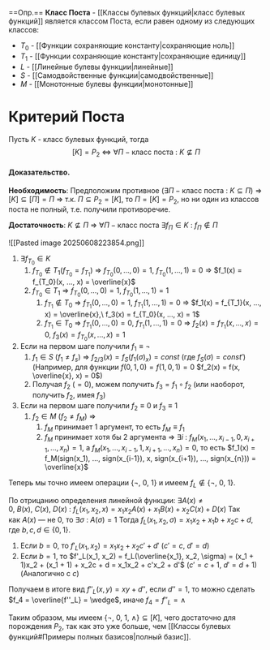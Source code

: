 ==Опр.== **Класс Поста** - [[Классы булевых функций|класс булевых функций]] является классом Поста, если равен одному из следующих классов:

- $T_0$ - [[Функции сохраняющие константу|сохраняющие ноль]]
- $T_1$ - [[Функции сохраняющие константу|сохраняющие единицу]]
- $L$ - [[Линейные булевы функции|линейные]]
- $S$ - [[Самодвойственные функции|самодвойственные]]
- $M$ - [[Монотонные булевы функции|монотонные]]


# Критерий Поста

Пусть $K$ - класс булевых функций, тогда
$$[K] = P_2\ \Longleftrightarrow\ \forall П - \text{класс поста}\ :\ K \nsubseteq П$$

#### Доказательство.

**Необходимость**: Предположим противное ($\exists П - \text{класс поста}\ :\ K \subseteq П$) $\Rightarrow$ $[K] \subseteq [П] = П$ $\Rightarrow$ т.к. $П \subseteq P_2 = [K]$, то $П = [K] = P_2$, но ни один из классов поста не полный, т.е. получили противоречие.

**Достаточность**: $K \nsubseteq П$ $\Rightarrow$ $\forall П - \text{класс поста}\ \exists f_{П} \in K\ :\ f_{П} \not\in П$

![[Pasted image 20250608223854.png]]

1) $\exists f_{T_{0}} \in K$
	1) $f_{T_0} \not\in T_1 (f_{T_0} = f_{T_1})$ $\Rightarrow$ $f_{T_0}(0, ..., 0) = 1,\ f_{T_0}(1, ..., 1) = 0$ $\Rightarrow$ $f_1(x) = f_{T_0}(x, ..., x) = \overline{x}$
	2) $f_{T_0} \in T_1$ $\Rightarrow$ $f_{T_0}(0, ..., 0) = 1,\ f_{T_0}(1, ..., 1) = 1$
		1) $f_{T_1} \not\in T_0$ $\Rightarrow$ $f_{T_1}(0, ..., 0) = 1,\ f_{T_1}(1, ..., 1) = 0$ $\Rightarrow$ $f_1(x) = f_{T_1}(x, ..., x) = \overline{x},\ f_3(x) = f_{T_0}(x, ..., x) = 1$
		2) $f_{T_1} \in T_0$ $\Rightarrow$ $f_{T_1}(0, ..., 0) = 0,\ f_{T_1}(1, ..., 1) = 0$ $\Rightarrow$ $f_2(x) = f_{T_1}(x, ..., x) = 0,\ f_3(x) = f_{T_0}(x, ..., x) = 1$
2) Если на первом шаге получили $f_1 \equiv \neg$
	1) $f_1 \in S\ (f_1 \neq f_s)$ $\Rightarrow$ $f_{2/3}(x) = f_S(f_1(\sigma)_x) = const$ (где $f_S(\sigma) = const'$) (Например, для функции $f(0, 1, 0) = f(1, 0, 1) = 0$ $f_2(x) = f(x, \overline{x}, x) = 0$)
	2) Получая $f_2\ (= 0)$, можем получить $f_3 = f_1 \circ f_2$ (или наоборот, получить $f_2$, имея $f_3$)
3) Если на первом шаге получили $f_2 \equiv 0$ и $f_3 \equiv 1$
	1) $f_2 \in M\ (f_2 \neq f_M)$  $\Rightarrow$ 
		1) $f_M$ принимает 1 аргумент, то есть $f_M \equiv f_1$
		2) $f_M$ принимает хотя бы 2 аргумента $\Rightarrow$ $\exists i\ :\ f_M(x_1, ..., x_{i-1}, 0, x_{i+1}, ..., x_n) = 1$, а $f_M(x_1, ..., x_{i-1}, 1, x_{i+1}, ..., x_n) = 0$, то есть $f_1(x) = f_M(sign(x_1), ..., sign(x_{i-1}), x, sign(x_{i+1}), ..., sign(x_{n})) = \overline{x}$

Теперь мы точно имеем операции $\{\neg,\ 0,\ 1\}$ и имеем $f_L \not\in \{\neg,\ 0,\ 1\}$.

По отрицанию определения линейной функции:  $\exists A(x) \neq 0,\ B(x),\ C(x),\ D(x)\ :\ f_L(x_1,x_2,x) = x_1x_2A(x) + x_1B(x) + x_2C(x) + D(x)$
Так как $A(x)$ — не $0$, то $\exists \sigma\ :\ A(\sigma) = 1$ Тогда $f_L(x_1, x_2, \sigma) = x_1x_2 + x_1b + x_2c + d$, где $b, c, d \in \{0, 1\}$.

1) Если $b = 0$, то $f'_L(x_1, x_2) = x_1x_2 + x_2c' + d'$ ($c' = c,\ d' = d$)
2) Если $b = 1$, то $f'_L(x_1, x_2) = f_L(\overline{x_1}, x_2, \sigma) = (x_1 + 1)x_2 + (x_1 + 1) + x_2c + d = x_1x_2 + c'x_2 + d'$ ($c' = c + 1,\ d' = d + 1$)
(Аналогично с $c$)

Получаем в итоге вид $f''_L(x, y) = xy + d''$, если $d'' = 1$, то можно сделать $f_4 = \overline{f''_L} = \wedge$, иначе $f_4 = f''_L = \wedge$

Таким образом, мы имеем $\{\neg,\ 0,\ 1,\ \wedge\} \subseteq [K]$, чего достаточно для порождения $P_2$, так как это уже больше, чем [[Классы булевых функций#Примеры полных базисов|полный базис]].
